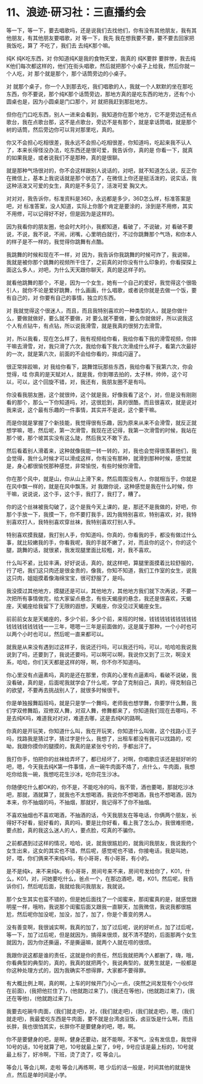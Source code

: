 # 11、浪迹·研习社：三直播约会

等一下，等一下，要去唱歌吗，还是说我们去找他们，你有没有其他朋友，我有其他朋友，有其他朋友要唱歌，对 等一下，我先 我在想我要不要，要不要去回家把我饭吃，算了 不吃了，我们去 去纯K那个嘛。

纯K 纯K吃东西，对 你知道纯K是我的食物天堂，我真的 纯K要胖 要胖惨，我去纯K他们每次都这样的，他们在街头唱歌，然后就把那个小桌子上给我，然后你就一个人吃，对 那个就是那个，那个话筒旁边的小桌子。

对 就那个桌子，你一个人到那去吃，我们唱歌的人，我就一个人默默的坐在那吃东西，你不要说，那个纯K那个话筒旁边，那地方真的是吃东西的地方，还有个小圆桌也是，因为小圆桌是门口那个，对 就把我赶到那批地方。

但你在门口吃东西，别人一进来会看到，我知道你在那个地方，它不是旁边还有点歌台，我在点歌台那，这不是点歌台，旁边不是有那个，就是拿话筒唱，就是那个树的话筒，然后旁边你可以背对那里吃，真的。

你又不会担心吃相很差，我永远不会担心吃相很差，你知道吗，吃起来我不认人了，本来长得怪没办法，吃东西还是很可爱，我告诉你，真的是 你看一下，就真的如果我是，或者说我们不是那种，真的是很聊。

就是那种气场很对的，你不会这样跟别人说话的，对吧，就不知道怎么说，反正你在微信上，基本上我说话就是那个状态了，在微信上你还是挺活泼的，说实话，我这种活泼又可爱的女生，真的是不多见了，活泼可爱 胸又大。

对对对，我告诉你，标准资料是36D，永远都是多少，36D怎么样，标准答案是吧，对 标准答案，没人知道，实际上你那个肯定是要涂的，涂到是不用修，其实不用修，可以记得好不好，但是因为是这样的。

因为我看你的朋友圈，他会时大时小，我都知道，看破了，不说破，对 看破不要说，不说，我不说，不闹，闭嘴，心里明白就行，不过你跳舞那个气场，和你本人的样子是不一样的，我觉得你跳舞有点酷。

我跳舞的时候和现在不一样，对 因为，我告诉你我跳舞的时候可炸了，我说嘛，我就是被你那个跳舞的视频所干住了，之前真的对你没有什么印象的，你看探探上面这么多人，对吧，为什么天天跟你聊天，真的是这样子的。

就看他跳舞的那个，不是，因为一个女生，她有一个自己的爱好，我觉得这个很吸引人，就你不论是爱好跳舞，什么画画，什么唱歌，或者说你就是去做一个饭，要有自己的，对 你要有自己的事情，独立的东西。

对 我就觉得这个很迷人，而且，而且我特别喜欢的一种类型的人，就是你做什么，要做就做好，要么就不要做，对 要么就不要做，要么你就做好，所以说我这个人有点钻牛，有点钻，所以说我滑雪，就是我真的很努力去滑雪。

对，所以我看，现在怎么样了，我有视频给你看，我给你看下我的滑雪视频，你摔干嘛去滑雪，对，我只滑了六次，我给你看下我六次滑成什么样子，看第六次最好的一次，就是第六次，前面的不会给你看的，摔成闪逼了。

很正常摔跤嘛，对 我给你看下，跳舞馆玩那些东西，我给你看下我第六次，你会觉得，哇 你真的是天赋对人，就是我，你到哪去拍的，太子林，帅帅，这个可以，可以，这个回旋不错，对，我还有，我朋友圈不是有吗。

你没看我朋友圈，这个就很帅，这个就是我，好像我看了这个，对，但是没有刚刚看的那个，那么一下你知道吗，对，这很尬到，真的很酷，而且很喜欢，就是说对我来说，这个最有乐趣的一件事情，其实并不是说，这个要干嘛。

而是你就是掌握了个新技能，我觉得很有乐趣，因为原来从来不会滑雪，就反正就想学嘛，嗯，然后呢，第一次滑雪，我现在还记得，我第一次滑雪的时候，我站在那个坡，那个坡其实没有这么陡，然后我又不敢下去。

然后看着别人滑着来，这种就像我能一转一转的，对，我也会觉得很羡慕他们，我会觉得，我什么时候才可以滑成这样，你有没有那种，就滑到那种时候，感觉就是，身心都很愉悦那种感觉，非常愉悦，有些时候你滑雪。

你在那个风中，就是山，你从山上滑下来，然后周围没有人，你就相当于，你就是在风中飘一样的，就是在风中飘荡，对 我跟你说，这种感觉是我在什么时候，你干嘛，说说说，这个手，这个手，我打了，我打了，糟了。

你的这个丝袜被我勾破了，这个是我今天上课的，是，那还不是我做的，好吧，你那个手放一下，我摸一下，你不要打我手，因为我特别喜欢，特别喜欢，对，我特别喜欢打人，我特别喜欢穿丝袜，我特别喜欢打别人手。

特别喜欢摸我腿，我打别人手，你知道吗，你真的，你看我的手，都没有做过什么事，就比较嫩我的手，你看我呢，我的手就不嫩了，对，而且你的这个，你的这个腿，跳舞的话，就很紧，我发现腿里面比较粗，对，我不喜欢。

什么叫不紧，比较丰满，好好说话，真的，就这样吧，算腿里面摸着比较舒服的，行了吧，我们这只肉还是很金贵的，像我，你知不知道，我们工作室的女生，说我这只肉，姐姐摸着像海绵宝宝，很可舒服了，是吗。

我没摸过其他地方，摸腿还是可以，其他地方，其他地方我们就下次再说，不要一次把所有事情做完，给大家留点悬念，有些天蝎座的悬念，我还是很喜欢，天蝎座，天蝎座给我留下了无限的遐想，天蝎座，你没见过天蝎座女生。

前前前女友是天蝎座的，多少个前，多少个前，来班的时候，钱钱钱钱钱钱钱钱钱钱钱钱钱钱钱钱一一三年，嗯嗯一三年是前面做的，这是属于那种，一个小时也可以两个小时也可以，然后呢一直来都可以。

就我是从来没有遇到过这样子，我说还行吗，可以我还行吗，可以，哈哈哈我说我说到了吗，还要到了，我说还要吗，可以啊可以啊，我说你又到了三次，啊没关系，哈哈，你们天天都是这样的呀，啊，你不你不知道吗。

你心里没有点逼素吗，真的是还在那里，你真的心里有点逼素吗，看破不说破，我没看破，真的是，后面呢我就学会了什么呢，学会了克制自己，真的，得克制自己的欲望，不要再去挑战别人了，就很多时候很干。

你是单独报舞蹈班吗，就是只是学一个舞吗，老师我也想学舞，你要学什么舞，我们学双修舞蹈，双修双人舞，对双人舞，修舞都来了，你知道我们现在去哪吗，不是去纯K吗，难道我对对对，难道去哪，这是去纯K的路啊。

你真的是开玩笑，你知道什么叫，我在开玩笑，你知道什么叫做，这个找路小王子吗，找路我是猜过字，猜过字是什么，我想了，出租车都没有我可以找路的，哎呦，我跟你摸你的腿摸的，我真的是紧张兮兮的，手都出汗了。

我打你手，怕把你的丝袜给弄坏了，都已经坏了，对啊，你唱歌应该还是挺好听的吧，嗯，今天我去纯K第一件事情，点一碗牛肉面不烙了，点什么，牛肉面，我想吃你给我一碗，我想吃花生沙冰，吃你花生沙冰。

你随便吃什么都OK的，你不是，不能吃冷的吗，我不管，酒也要喝，那就吃沙冰吧，那就，酒就算了，就我也不太想喝酒，我说你不想喝酒，我也不想喝酒，因为本来，你不抽烟的吗，不抽烟，那就好，我记得不了你不抽烟。

不喜欢抽烟也不喜欢喝酒，不抽酒的话，今天我朋友在等电话，你俩两个朋友，长得好不好看，挺好看的，真的吗，要是比你好看，看上我了怎么办，我很难拒绝，要点脸，真的我这么迷人的人，要点脸，哎真的不骗你。

之前都遇到过这样的情况，哈哈，说，就我很尴尬的，就我问我朋友，我说我约个女生出来，这女的其实也不错，然后呢，感觉呢也不错，你接电话，我是叫她，好，喂，你们俩来不来纯k吗，有小哥哥，有小哥哥，有小的。

是不是纯k，来不来纯k，有小哥哥，房间号来不来，房间号发给你了，K01，什么，K01，对，问她要吃什么，爸点一个，在那边酒吧，嗯，K01，然后呢，我告诉你们，然后呢后面，我就给我问我朋友，我就说。

那个女生其实也蛮不错的，但是她后面找了一个闺蜜来，那闺蜜真的是，就感觉跟明星一样，哦哟，我说那个闺蜜后面又跟我一直聊天，加我微信，我说我都很尴尬，然后呢你加没呢，加没，加了，加了，你是个善变的男人。

没有善变啊，我很诚实啊，我真的加了，加了过后呢，说的好听点，加了过后呢，等一下，加了过后呢，但是就因为，搞得来很烦，就不清不楚的，后面那两个女生就因为，因为你还撕逼，不是撕逼嘛，就两个人就在唠的很烦。

我跟你说这都是谁的责任，这就是你的责任，然后我就把两个人都删了，嗨，哦，你看典型的典型的，真的，我真的就把两个，我说典型的，就男生就是，一般都是你这种处理方式的，因为我确实不想得罪，大家都不要得罪。

有大概比例上啊，真的啊，上车的时候开门小心一点，(突然之间发现有个小伙伴在前面)，(我把他拦住了)，(他就跑过来了)，(我还在等他)，(他就跑过来了)，(我还在等他)，(他就跑过来了)。

我要去吃碗牛肉面，(我们就走吧)，对，(我们就走吧)，(我们就走吧)，嗯，(我们就走吧)，我最爱吃东西是牛肉面，要不就是台湾卤豆饭，卤豆饭是什么啊，而且长胖，我也很怕其实，长胖你不是要健身的吧，嗯，啊。

你不是要健身的吧，是啊，健身还要动，就不能啊，不客气，没有发信息，我觉得10号的话，10号就算了吧，10号就最上架了，9号，9号应该是最上标的，10号就最上标了，好冷啊，下班，烫了烫了，哎 等会儿。

等会儿 等会儿啊，走啦 等会儿再练啊，嗯 少后的话一般是，时间其他的就是快点，然后是单时间是小学。